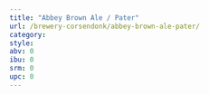 ```yaml
---
title: "Abbey Brown Ale / Pater"
url: /brewery-corsendonk/abbey-brown-ale-pater/
category: 
style: 
abv: 0
ibu: 0
srm: 0
upc: 0
---
```


